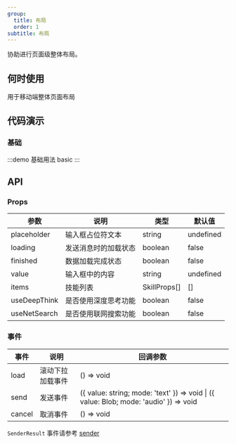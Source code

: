 ```yaml
---
group:
  title: 布局
  order: 1
subtitle: 布局
---
```


协助进行页面级整体布局。

## 何时使用

用于移动端整体页面布局

## 代码演示

### 基础

:::demo 基础用法
basic
:::

## API

### Props

| 参数         | 说明                 | 类型         | 默认值    |
| ------------ | -------------------- | ------------ | --------- |
| placeholder  | 输入框占位符文本     | string       | undefined |
| loading      | 发送消息时的加载状态 | boolean      | false     |
| finished     | 数据加载完成状态     | boolean      | false     |
| value        | 输入框中的内容       | string       | undefined |
| items        | 技能列表             | SkillProps[] | []        |
| useDeepThink | 是否使用深度思考功能 | boolean      | false     |
| useNetSearch | 是否使用联网搜索功能 | boolean      | false     |

### 事件

| 事件   | 说明     | 回调参数                                                                              |
| ------ | -------- | ------------------------------------------------------------------------------------- |
| load   | 滚动下拉加载事件 | () => void                                                                            |
| send   | 发送事件 | ({ value: string; mode: 'text' }) => void \| ({ value: Blob; mode: 'audio' }) => void |
| cancel | 取消事件 | () => void                                                                            |

`SenderResult` 事件请参考 [sender](./sender)
